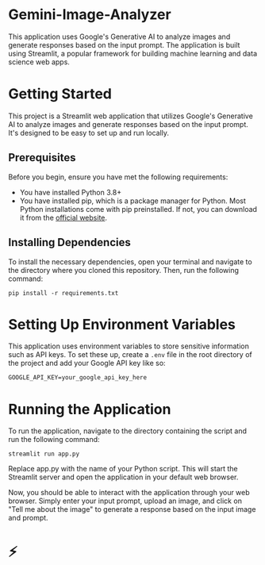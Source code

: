 # Gemini-Image-Analyzer

This application uses Google's Generative AI to analyze images and generate responses based on the input prompt. The application is built using Streamlit, a popular framework for building machine learning and data science web apps.

# Getting Started

This project is a Streamlit web application that utilizes Google's Generative AI to analyze images and generate responses based on the input prompt. It's designed to be easy to set up and run locally.

## Prerequisites

Before you begin, ensure you have met the following requirements:

- You have installed Python 3.8+
- You have installed pip, which is a package manager for Python. Most Python installations come with pip preinstalled. If not, you can download it from the [official website](https://pip.pypa.io/en/stable/installation/).

## Installing Dependencies

To install the necessary dependencies, open your terminal and navigate to the directory where you cloned this repository. Then, run the following command:

```
pip install -r requirements.txt

```
# Setting Up Environment Variables

This application uses environment variables to store sensitive information such as API keys. To set these up, create a `.env` file in the root directory of the project and add your Google API key like so:

```
GOOGLE_API_KEY=your_google_api_key_here
```
# Running the Application

To run the application, navigate to the directory containing the script and run the following command:

```
streamlit run app.py
```
Replace app.py with the name of your Python script. This will start the Streamlit server and open the application in your default web browser.

Now, you should be able to interact with the application through your web browser. Simply enter your input prompt, upload an image, and click on "Tell me about the image" to generate a response based on the input image and prompt.
#
# ⚡